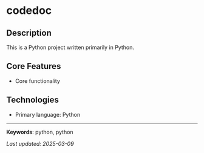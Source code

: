 # codedoc

## Description

This is a Python project written primarily in Python.

## Core Features

- Core functionality

## Technologies

- Primary language: Python

---

**Keywords**: python, python

*Last updated: 2025-03-09*
